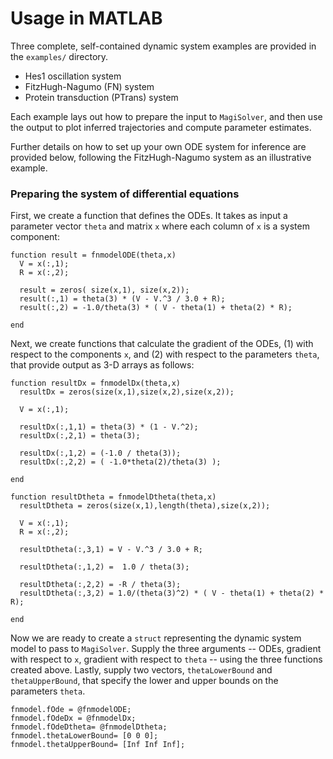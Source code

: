 # Usage in MATLAB

Three complete, self-contained dynamic system examples are provided in the `examples/` directory.

  * Hes1 oscillation system
  * FitzHugh-Nagumo (FN) system
  * Protein transduction (PTrans) system

Each example lays out how to prepare the input to `MagiSolver`, and then use the output to plot inferred trajectories and compute parameter estimates.

Further details on how to set up your own ODE system for inference are provided below, following the FitzHugh-Nagumo system  as an illustrative example.

### Preparing the system of differential equations

First, we create a function that defines the ODEs.  It takes as input a parameter vector `theta` and matrix `x` where each column of `x` is a system component: 

```
function result = fnmodelODE(theta,x)
  V = x(:,1);
  R = x(:,2);
  
  result = zeros( size(x,1), size(x,2));
  result(:,1) = theta(3) * (V - V.^3 / 3.0 + R);
  result(:,2) = -1.0/theta(3) * ( V - theta(1) + theta(2) * R);
  
end
```

Next, we create functions that calculate the gradient of the ODEs, (1) with respect to the components `x`, and (2) with respect to the parameters `theta`, that provide output as 3-D arrays as follows:

```
function resultDx = fnmodelDx(theta,x) 
  resultDx = zeros(size(x,1),size(x,2),size(x,2));

  V = x(:,1);

  resultDx(:,1,1) = theta(3) * (1 - V.^2);
  resultDx(:,2,1) = theta(3);

  resultDx(:,1,2) = (-1.0 / theta(3));
  resultDx(:,2,2) = ( -1.0*theta(2)/theta(3) );

end

function resultDtheta = fnmodelDtheta(theta,x) 
  resultDtheta = zeros(size(x,1),length(theta),size(x,2));

  V = x(:,1);
  R = x(:,2);

  resultDtheta(:,3,1) = V - V.^3 / 3.0 + R;

  resultDtheta(:,1,2) =  1.0 / theta(3);

  resultDtheta(:,2,2) = -R / theta(3);
  resultDtheta(:,3,2) = 1.0/(theta(3)^2) * ( V - theta(1) + theta(2) * R);

end
```
Now we are ready to create a `struct` representing the dynamic system model to pass to `MagiSolver`.  Supply the three arguments -- ODEs, gradient with respect to `x`, gradient with respect to `theta` -- using the three functions created above.  Lastly, supply two vectors, `thetaLowerBound` and `thetaUpperBound`, that specify the lower and upper bounds on the parameters `theta`.

```
fnmodel.fOde = @fnmodelODE;
fnmodel.fOdeDx = @fnmodelDx;
fnmodel.fOdeDtheta= @fnmodelDtheta;
fnmodel.thetaLowerBound= [0 0 0];
fnmodel.thetaUpperBound= [Inf Inf Inf];
```








